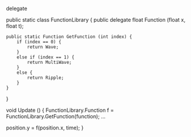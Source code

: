delegate


public static class FunctionLibrary {
  public delegate float Function (float x, float t);

	public static Function GetFunction (int index) {
		if (index == 0) {
			return Wave;
		}
		else if (index == 1) {
			return MultiWave;
		}
		else {
			return Ripple;
		}
	}
}

void Update () {
  FunctionLibrary.Function f = FunctionLibrary.GetFunction(function);
  …

  position.y = f(position.x, time);
}
